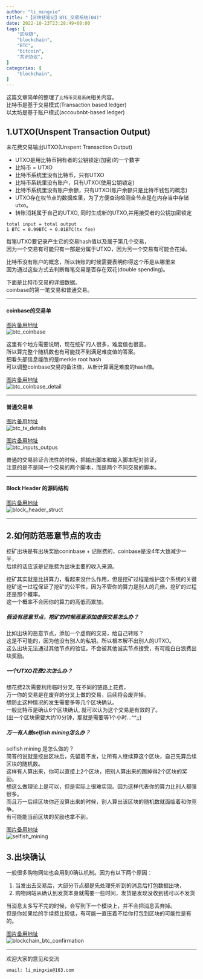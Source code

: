 ```yaml
---
author: "li_mingxie"
title: "【区块链笔记】BTC_交易系统(04)"
date: 2022-10-23T23:28:49+08:00
tags: [
    "区块链",
    "blockchain",
    "BTC",
    "bitcoin",
    "共识协议",
]
categories: [
    "blockchain",
]
---
```


这篇文章简单的整理了`比特币交易系统`相关内容。  <!--more-->  
比特币是基于交易模式(Transaction based ledger)  
以太坊是基于账户模式(accoubnbt-based ledger)  

## 1.UTXO(Unspent Transaction Output)

未花费交易输出UTXO(Unspent Transaction Output)  

* UTXO是用比特币拥有者的公钥锁定(加密)的一个数字
* 比特币 = UTXO
* 比特币系统里没有比特币，只有UTXO
* 比特币系统里没有账户，只有UTXO(使用公钥锁定)
* 比特币系统里没有账户余额，只有UTXO(账户余额只是比特币钱包的概念)
* UTXO存在权节点的数据库里，为了方便查询检测全节点是在内存当中存储utxo。
* 转账消耗属于自己的UTXO, 同时生成新的UTXO,并用接受者的公钥加密锁定

```
total input = total output
1 BTC = 0.99BTC + 0.01BTC(tx fee)
```

每笔UTXO要记录产生它的交易hash值以及属于第几个交易，  
因为一个交易有可能只有一部是分属于UTXO，因为另一个交易有可能会花掉。  

比特币没有账户的概念，所以转账的时候需要表明你得这个币是从哪里来  
因为通过这些方式去判断每笔交易是否存在双花(double spending)。

下面是比特币交易的详细数据。  
coinbase的第一笔交易和普通交易。  

----------------------------------------------

#### coinbase的交易单

[图片备用地址](https://limingxie.github.io/images/blockchain/bitcoin/btc_coinbase.png)  
![btc_coinbase](https://mingxie-blog.oss-cn-beijing.aliyuncs.com/image/blockchain/bitcoin/btc_coinbase.png)

这里有个地方需要说明，现在挖矿的人很多，难度值也很高，  
所以算完整个随机数也有可能找不到满足难度值的答案。  
细看头部信息能改的是merkle root hash  
可以调整coinbase交易的备注值，从新计算满足难度的hash值。  

[图片备用地址](https://limingxie.github.io/images/blockchain/bitcoin/btc_coinbase_detail.png)  
![btc_coinbase_detail](https://mingxie-blog.oss-cn-beijing.aliyuncs.com/image/blockchain/bitcoin/btc_coinbase_detail.png)

----------------------------------------------

#### 普通交易单

[图片备用地址](https://limingxie.github.io/images/blockchain/bitcoin/btc_tx_details.png)  
![btc_tx_details](https://mingxie-blog.oss-cn-beijing.aliyuncs.com/image/blockchain/bitcoin/btc_tx_details.png)

[图片备用地址](https://limingxie.github.io/images/blockchain/bitcoin/btc_inputs_outpus.png)  
![btc_inputs_outpus](https://mingxie-blog.oss-cn-beijing.aliyuncs.com/image/blockchain/bitcoin/btc_inputs_outpus.png)

普通的交易验证合法性的时候，把输出脚本和输入脚本配对验证，  
注意的是不是同一个交易的两个脚本，而是两个不同交易的脚本。  

----------------------------------------------

#### Block Header 的源码结构

[图片备用地址](https://limingxie.github.io/images/blockchain/bitcoin/block_header_struct.png)  
![block_header_struct](https://mingxie-blog.oss-cn-beijing.aliyuncs.com/image/blockchain/bitcoin/block_header_struct.png)

----------------------------------------------

## 2.如何防范恶意节点的攻击

挖矿出块是有出块奖励coninbase + 记账费的，coinbase是没4年大致减少一半，  
后续的话应该是记账费为出块主要的收入来源。  

挖矿其实就是比拼算力，看起来没什么作用，但是挖矿过程是维护这个系统的关键  
挖矿这一过程保证了挖矿的公平性，因为不管你的算力是别人的几倍，挖矿的过程还是那个概率。  
这一个概率不会因你的算力的高低而累加。  

##### 假设有恶意节点，挖矿的时候恶意添加虚假交易怎么办？

比如出块的恶意节点，添加一个虚假的交易，给自己转账？  
这是不可能的，因为他没有别人的私钥。所以根本解不出别人的UTXO。  
这么出块无法通过其他节点的验证，不会被其他诚实节点接受，有可能白白浪费出块奖励。  

##### 一个UTXO花费2次怎么办？

想花费2次需要利用临时分叉, 在不同的链路上花费，  
万一你的交易是在废弃的分叉上做的交易，后续将会废弃掉。  
想防止这种情况的发生需要多等几个区块确认。  
一般比特币是确认6个区块确认, 就可以认为这个交易是有效的了。  
(出一个区块需要大约10分钟，那就是需要等1个小时...^^;;)  

##### 万一有人做selfish mining怎么办？

selfish mining 是怎么做的？  
简答的说就是挖出区块后，先留着不发，让所有人继续算这个区块，自己先算后续区块的随机数。  
这样有人算出来，你可以直接上2个区块，把别人算出来的踢掉得2个区块的奖励。  
想这么做理论上是可以，但是实际上很难实现。因为这样代表你的算力比别人都强很多。  
而且万一后续区块你还没算出来的时候，别人算出该区块的随机数就面临着和你竞争。  
有可能能当前区块的奖励也拿不到。  

[图片备用地址](https://limingxie.github.io/images/blockchain/bitcoin/selfish_mining.png)  
![selfish_mining](https://mingxie-blog.oss-cn-beijing.aliyuncs.com/image/blockchain/bitcoin/selfish_mining.png)

## 3.出块确认

一般很多购物网站也会用到0确认机制。因为有以下两个原因：  

1. 当发出去交易后，大部分节点都是先处理先听到的消息后打包数据出块，  
2. 购物网站从确认到发货本身就需要一些时间，发货是发现没收到钱可以不发货  

当消息太多写不完的时候，会写到下一个模块上，并不会把消息丢弃掉。  
但是你如果给的手续费比较低，有可能一直压着不给你打包到区块的可能性是有的。  

[图片备用地址](https://limingxie.github.io/images/blockchain/bitcoin/blockchain_btc_confirmation.png)  
![blockchain_btc_confirmation](https://mingxie-blog.oss-cn-beijing.aliyuncs.com/image/blockchain/bitcoin/blockchain_btc_confirmation.png)

----------------------------------------------
欢迎大家的意见和交流

`email: li_mingxie@163.com`
